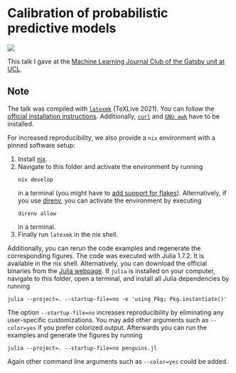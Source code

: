 # Calibration of probabilistic predictive models

[![](https://img.shields.io/badge/show-HTML-brightgreen.svg)](https://talks.widmann.dev/2022/03/calibration/)

This talk I gave at the [Machine Learning Journal Club of the Gatsby unit at UCL](https://www.ucl.ac.uk/gatsby/).

## Note

The talk was compiled with [`latexmk`](http://personal.psu.edu/~jcc8/software/latexmk/) (TeXLive 2021).
You can follow the
[official installation instructions](https://www.tug.org/texlive/acquire-netinstall.html).
Additionally, [`curl`](https://curl.se/) and [`GNU awk`](https://www.gnu.org/software/gawk/manual/gawk.html) have to be installed.

For increased reproducibility, we also provide a `nix` environment with a pinned software setup:
1. Install [nix](https://github.com/NixOS/nix#installation).
2. Navigate to this folder and activate the environment by running
   ```shell
   nix develop
   ```
   in a terminal (you might have to [add support for flakes](https://nixos.wiki/wiki/Flakes)).
   Alternatively, if you use [direnv](https://direnv.net/), you can activate the environment by executing
   ```shell
   direnv allow
   ```
   in a terminal.
3. Finally run `latexmk` in the nix shell.

Additionally, you can rerun the code examples and regenerate the corresponding figures.
The code was executed with Julia 1.7.2.
It is available in the nix shell.
Alternatively, you can download the official binaries from the [Julia webpage](https://julialang.org/downloads/).
If `julia` is installed on your computer, navigate to this folder, open a terminal, and install all Julia dependencies by running
``` shell
julia --project=. --startup-file=no -e 'using Pkg; Pkg.instantiate()'
```
The option `--startup-file=no` increases reproducibility by eliminating any user-specific customizations. You may add other arguments such as `--color=yes` if you prefer colorized output. 
Afterwards you can run the examples and generate the figures by running
``` shell
julia --project=. --startup-file=no penguins.jl
```
Again other command line arguments such as `--color=yes` could be added.
